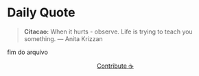 # Daily Quote

> **Citacao:** When it hurts - observe. Life is trying to teach you something. — Anita Krizzan

fim do arquivo

<watermark-footer>
<p align="center">
  <a href="https://github.com/ruisuan/ruisuan/blob/main/contribute.md">Contribute ☕</a>
</p>
</watermark-footer>
